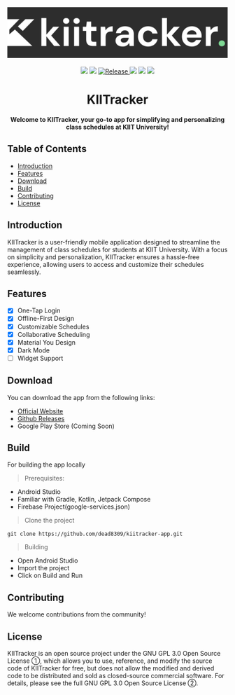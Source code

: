 <div align="center">
    <img src="/assets/logo.png" alt="logo">
</div>
<br>

<div align="center">
<img src="https://img.shields.io/badge/Minimum%20SDK-23-%23?&style=flat-square&color=7FDA95">

<img src="https://img.shields.io/github/downloads/dead8309/kiitracker-app/total?&style=flat-square&color=7FDA95">

<a href="https://github.com/dead8309/kiitracker-app/releases/latest">
<img alt="Release" src="https://img.shields.io/github/v/release/dead8309/kiitracker-app?&style=flat-square&color=7FDA95&display_name=release">
</a>

<img src="https://img.shields.io/badge/kotlin-grey.svg?logo=kotlin&logoColor=7FDA95&style=flat-square">

<img src="https://img.shields.io/badge/Android_Studio-grey?logo=android-studio&logoColor=7FDA95&style=flat-square">

<img src="https://dcbadge.vercel.app/api/shield/888890990956511263?style=flat-square&compact=true">

<h1>KIITracker</h1>
<h4>Welcome to KIITracker, your go-to app for simplifying and personalizing class schedules at KIIT
University!</h4>
</div>

## Table of Contents

- [Introduction](#introduction)
- [Features](#features)
- [Download](#download)
- [Build](#build)
- [Contributing](#contributing)
- [License](#license)

## Introduction

KIITracker is a user-friendly mobile application designed to streamline the management of class
schedules for students at KIIT University. With a focus on simplicity and personalization,
KIITracker ensures a hassle-free experience, allowing users to access and customize their schedules
seamlessly.

## Features

- [x] One-Tap Login
- [x] Offline-First Design
- [x] Customizable Schedules
- [x] Collaborative Scheduling
- [x] Material You Design
- [x] Dark Mode
- [ ] Widget Support

## Download

You can download the app from the following links:

- [Official Website](https://kiitracker.dead8309.xyz)
- [Github Releases](https://github.com/dead8309/kiitracker-app/releases/latest)
- Google Play Store (Coming Soon)

## Build

For building the app locally
> Prerequisites:

- Android Studio
- Familiar with Gradle, Kotlin, Jetpack Compose
- Firebase Project(google-services.json)

> Clone the project

```console
git clone https://github.com/dead8309/kiitracker-app.git
```

> Building

- Open Android Studio
- Import the project
- Click on Build and Run

## Contributing

We welcome contributions from the community!

## License

KIITracker is an open source project under the GNU GPL 3.0 Open Source License ①, which allows you to
use, reference, and modify the source code of KIITracker for free, but does not allow the modified and
derived code to be distributed and sold as closed-source commercial software. For details, please
see the full GNU GPL 3.0 Open Source License ②.

